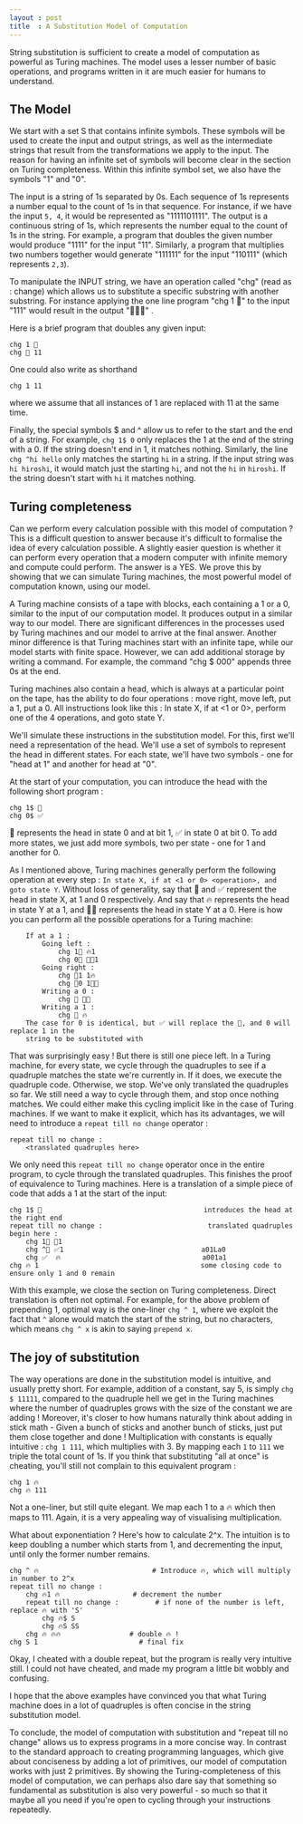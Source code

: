 ```yaml
---
layout : post
title  : A Substitution Model of Computation
---
```

String substitution is sufficient to create a model of computation as powerful as Turing machines. The model uses a lesser number of basic operations, and programs written in it are much easier for humans to understand. 

## The Model
We start with a set S that contains infinite symbols. These symbols will be used to create the input and output strings, as well as the intermediate strings that result from the transformations we apply to the input. The reason for having an infinite set of symbols will become clear in the section on Turing completeness. Within this infinite symbol set, we also have the symbols "1" and "0". 

The input is a string of 1s separated by 0s. Each sequence of 1s represents a number equal to the count of 1s in that sequence. For instance, if we have the input `5, 4`, it would be represented as "1111101111". The output is a continuous string of 1s, which represents the number equal to the count of 1s in the string. 
For example, a program that doubles the given number would produce "1111" for the input "11". Similarly, a program that multiplies two numbers together would generate "111111" for the input "110111" (which represents `2,3`).

To manipulate the INPUT string, we have an operation called "chg" (read as : change) which allows us to substitute a specific substring with another substring. For instance applying the one line program "chg 1 💙" to the input "111" would result in the output "💙💙💙" . 

Here is a brief program that doubles any given input:
```
chg 1 💙
chg 💙 11
```

One could also write as shorthand
```
chg 1 11
```
where we assume that all instances of 1 are replaced with 11 at the same time. 
 
Finally, the special symbols $\$$ and $\^$ allow us to refer to the start and the end of a string. For example, `chg 1$ 0` only replaces the 1 at the end of the string with a 0. If the string doesn't end in 1, it matches nothing. Similarly, the line `chg ^hi hello` only matches the starting `hi` in a string. If the input string was `hi hiroshi`, it would match just the starting `hi`, and not the `hi` in `hiroshi`. If the string doesn't start with `hi` it matches nothing. 

## Turing completeness
Can we perform every calculation possible with this model of computation ? This is a difficult question to answer because it's difficult to formalise the idea of every calculation possible. A slightly easier question is whether it can perform every operation that a modern computer with infinite memory and compute could perform. The answer is a YES. We prove this by showing that we can simulate Turing machines, the most powerful model of computation known, using our model. 

A Turing machine consists of a tape with blocks, each containing a 1 or a 0, similar to the input of our computation model. It produces output in a similar way to our model. There are significant differences in the processes used by Turing machines and our model to arrive at the final answer. Another minor difference is that Turing machines start with an infinite tape, while our model starts with finite space. However, we can add additional storage by writing a command. For example, the command "chg $ 000" appends three 0s at the end.

Turing machines also contain a head, which is always at a particular point on the tape, has the ability to do four operations : move right, move left, put a 1, put a 0. All instructions look like this : 
In state X, if at <1 or 0>, perform one of the 4 operations, and goto state Y. 

We'll simulate these instructions in the substitution model. For this, first we'll need a representation of the head. We'll use a set of symbols to represent the head in different states. For each state, we'll have two symbols - one for "head at 1" and another for head at "0". 

At the start of your computation, you can introduce the head with the following short program :
```
chg 1$ 💙
chg 0$ ✅
```
💙 represents the head in state 0 and at bit 1, ✅ in state 0 at bit 0. To add more states, we just add more symbols, two per state - one for 1 and another for 0.

As I mentioned above, Turing machines generally perform the following operation at every step : 
`In state X, if at <1 or 0> <operation>, and goto state Y`. Without loss of generality, say that 💙 and ✅ represent the head in state X, at 1 and 0 respectively. And say that 🔥 represents the head in state Y at a 1, and 🏳️‍🌈 represents the head in state Y at a 0. 
Here is how you can perform all the possible operations for a Turing machine: 
```
    If at a 1 : 
        Going left : 
            chg 1💙 🔥1
            chg 0💙 🏳️‍🌈1
        Going right :
            chg 💙1 1🔥
            chg 💙0 1🏳️‍🌈
        Writing a 0 : 
            chg 💙 🏳️‍🌈
        Writing a 1 :
            chg 💙 🔥
    The case for 0 is identical, but ✅ will replace the 💙, and 0 will replace 1 in the
    string to be substituted with
```

That was surprisingly easy ! But there is still one piece left. In a Turing machine, for every state, we cycle through the quadruples to see if a quadruple matches the state we're currently in. If it does, we execute the quadruple code. Otherwise, we stop. We've only translated the quadruples so far. We still need a way to cycle through them, and stop once nothing matches. We could either make this cycling implicit like in the case of Turing machines. If we want to make it explicit, which has its advantages, we will need to introduce a `repeat till no change` operator : 
```
repeat till no change : 
    <translated quadruples here>
```
We only need this `repeat till no change` operator once in the entire program, to cycle through the translated quadruples. This finishes the proof of equivalence to Turing machines. Here is a translation of a simple piece of code that adds a 1 at the start of the input:
```
chg 1$ 💙                                        introduces the head at the right end
repeat till no change :                          translated quadruples begin here :
    chg 1💙 💙1
    chg ^💙 ✅1                                  a01La0
    chg ✅  🔥                                   a001a1
chg 🔥 1                                        some closing code to ensure only 1 and 0 remain
```
With this example, we close the section on Turing completeness. Direct translation is often not optimal. For example, for the above problem of prepending 1, optimal way is the one-liner `chg ^ 1`, where we exploit the fact that `^` alone would match the start of the string, but no characters, which means `chg ^ x` is akin to saying `prepend x`.

## The joy of substitution

The way operations are done in the substitution model is intuitive, and usually pretty short. For example, addition of a constant, say 5, is simply `chg $ 11111`, compared to the quadruple hell we get in the Turing machines where the number of quadruples grows with the size of the constant we are adding ! Moreover, it's closer to how humans naturally think about adding in stick math - Given a bunch of sticks and another bunch of sticks, just put them close together and done !
Multiplication with constants is equally intuitive : 
`chg 1 111`, which multiplies with 3. By mapping each `1` to `111` we triple the total count of 1s. If you think that substituting "all at once" is cheating, you'll still not complain to this equivalent program : 
```
chg 1 🔥
chg 🔥 111
```
Not a one-liner, but still quite elegant. We map each 1 to a 🔥 which then maps to 111. Again, it is a very appealing way of visualising multiplication. 

What about exponentiation ? Here's how to calculate 2^x. The intuition is to keep doubling a number which starts from 1, and decrementing the input, until only the former number remains. 
```
chg ^ 🔥                            # Introduce 🔥, which will multiply in number to 2^x
repeat till no change : 
    chg 🔥1 🔥                  # decrement the number
    repeat till no change :         # if none of the number is left, replace 🔥 with 'S'
        chg 🔥$ S
        chg 🔥S SS
    chg 🔥 🔥🔥                 # double 🔥 !
chg S 1                         # final fix
```
Okay, I cheated with a double repeat, but the program is really very intuitive still. I could not have cheated, and made my program a little bit wobbly and confusing.

I hope that the above examples have convinced you that what Turing machine does in a lot of quadruples is often concise in the string substitution model. 

To conclude, the model of computation with substitution and "repeat till no change" allows us to
express programs in a more concise way. In contrast to the standard approach to creating programming languages, which give about conciseness by adding a lot of primitives, our model of computation works with just 2 primitives. By showing the Turing-completeness of this model of computation, we can perhaps also dare say that something so fundamental as substitution is also very powerful - so much so that it maybe all you need if you're open to cycling through your instructions repeatedly. 